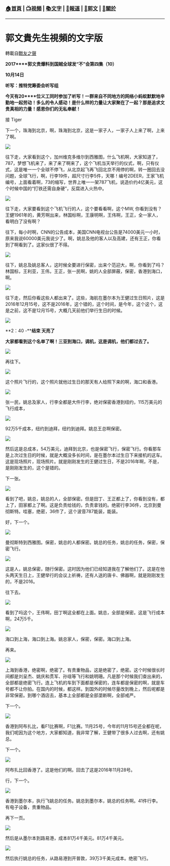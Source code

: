 ###  [:house:首頁](https://github.com/ourhimalayas/home) | [:tv:視頻](https://github.com/ourhimalayas/videos) | [:books:文字](https://github.com/ourhimalayas/txt) | [:newspaper:報道](https://github.com/ourhimalayas/news) | [:eagle:郭文](https://github.com/ourhimalayas/guomedia) | [:pray:關於](https://github.com/ourhimalayas/home/tree/master/about)
---
# 郭文貴先生視頻的文字版
轉載自[戰友之聲](http://littleantvoice.blogspot.com)

**2017****郭文贵爆料到国贼全球发“不”会第四集（10）**

**10****月14****日**











**听写：推特党筹委会听写组**













**今天有20****位义工同时参加了听写！一群来自不同地方的网络小蚂蚁默默地辛勤地一起劳动！多么的令人感动！是什么样的力量让大家聚在了一起？那是追求文贵真相的力量！感恩你们的无私奉献！**



接 Tiger







下一个，珠海到北京，啊，珠海到北京，这是一家子人，一家子人上来了啊，上来了啊。



[![](https://2.bp.blogspot.com/-vXJ5kvUS3z8/WeMF8iLJMMI/AAAAAAAABAM/2B5QX3QTndkqrV6Y5tRlq-vcTzTWLbBpACEwYBhgL/s400/166.PNG)](https://2.bp.blogspot.com/-vXJ5kvUS3z8/WeMF8iLJMMI/AAAAAAAABAM/2B5QX3QTndkqrV6Y5tRlq-vcTzTWLbBpACEwYBhgL/s1600/166.PNG)





往下走，大家看到这个，加州维克多维尔到西雅图，什么飞机啊，大家知道了，787，梦想飞机来了，来了来了啊来了，这个飞机当天举行的仪式，啊，只有仪式，这是唯一一个全球不停飞，从北京起飞再飞回北京不用停的啊，转一圈回去没问题，全球飞行，啊，行李19件，超尺寸行李5件，天哪！编号2DEER，王家飞机编号，上面看着啊，73的缩写，世界上唯一一架787飞机，说造价约4亿美元，这个时候中国的“打铁还需自身硬”，反腐进入火热中。



[![](https://3.bp.blogspot.com/-Om-aVjkZROU/WeMIfV7r0XI/AAAAAAAABAc/qHMszdtKTmcVHhCiOrctweH-HhhD592LgCEwYBhgL/s400/167.PNG)](https://3.bp.blogspot.com/-Om-aVjkZROU/WeMIfV7r0XI/AAAAAAAABAc/qHMszdtKTmcVHhCiOrctweH-HhhD592LgCEwYBhgL/s1600/167.PNG)







往下走，大家要看到这个飞机飞行的人，这个要看看啊，这个MW, 你看到没有？ 王健1961年的，黄芳啊出来，林国标啊，王康明啊，王伟啊，王正，全一家人，看明白了没有啊？

往下，每小时啊，CNN的公告成本，美国CNN电视台公告是74000美元一小时，原来我说60000美元我说少了。啊，姚总及他的客人以及高建，还有王正，你看到了啊看到了。这家伙很了不得。

[![](https://1.bp.blogspot.com/-LuoTR7v8rdU/WeMItD8NOJI/AAAAAAAABAU/krBf9ZcGXio5WnhMt36pzTd62RvX4O60gCEwYBhgL/s400/168.PNG)](https://1.bp.blogspot.com/-LuoTR7v8rdU/WeMItD8NOJI/AAAAAAAABAU/krBf9ZcGXio5WnhMt36pzTd62RvX4O60gCEwYBhgL/s1600/168.PNG)







往下，姚总及姚总客人，这时候全要进行保密，出来个范迎大，啊，你看到了吗？林国标，王利亚，王伟，王正，张一民啊，姚的人全部屏蔽，保密，香港到海口，啊。





[![](https://1.bp.blogspot.com/-11j82ZYWrP0/WeMI9nujMWI/AAAAAAAABAY/c-VmqLXSxVcsqOFGNWhKpn5f-a3wukWOACLcBGAs/s400/169.PNG)](https://1.bp.blogspot.com/-11j82ZYWrP0/WeMI9nujMWI/AAAAAAAABAY/c-VmqLXSxVcsqOFGNWhKpn5f-a3wukWOACLcBGAs/s1600/169.PNG)

往下走，然后你看这些人都出来了。这些，海航在墨尔本为王健过生日照片，这是2016年12月15号，这不是2016年，这个错的，这个时间，是今年，这个这个，这是之前，这不是12月15号，大概几天前他们举行生日的时候。



[![](https://2.bp.blogspot.com/-_9kakpa7BEw/WeMPmiKn2wI/AAAAAAAABBM/Q85pYG5ThtYezdF6THV4BOz48zGXZa0HwCLcBGAs/s400/171.PNG)](https://2.bp.blogspot.com/-_9kakpa7BEw/WeMPmiKn2wI/AAAAAAAABBM/Q85pYG5ThtYezdF6THV4BOz48zGXZa0HwCLcBGAs/s1600/171.PNG)







**2：40 -****结束 天亮了**





**大家都看到这个名单了啊！三亚到海口，调机，这是调机，他们都过去了。**

[![](https://3.bp.blogspot.com/-a67hNCukJ50/WeMQC0GP3MI/AAAAAAAABBQ/9jFP3eqWe4czfLfV8VSCAofKDu9z9VmBgCLcBGAs/s400/174.PNG)](https://3.bp.blogspot.com/-a67hNCukJ50/WeMQC0GP3MI/AAAAAAAABBQ/9jFP3eqWe4czfLfV8VSCAofKDu9z9VmBgCLcBGAs/s1600/174.PNG)





再往下。

[![](https://1.bp.blogspot.com/-WyuYtCiVk9o/WeMQIdryl3I/AAAAAAAABBU/3IPUvQneDisgYMnT1bwGS30A3XAyTK7SgCLcBGAs/s400/172.PNG)](https://1.bp.blogspot.com/-WyuYtCiVk9o/WeMQIdryl3I/AAAAAAAABBU/3IPUvQneDisgYMnT1bwGS30A3XAyTK7SgCLcBGAs/s1600/172.PNG)





这个照片飞行的，这个照片就他过生日的那天有人给照下来的啊，海口和香港。



[![](https://1.bp.blogspot.com/-bU1iSsRVD7M/WeMQRamxpBI/AAAAAAAABBc/0ayjVAcmSFUoI304UbkpJphbpT2cCD_GACLcBGAs/s400/173.PNG)](https://1.bp.blogspot.com/-bU1iSsRVD7M/WeMQRamxpBI/AAAAAAAABBc/0ayjVAcmSFUoI304UbkpJphbpT2cCD_GACLcBGAs/s1600/173.PNG)





张一民，姚总及家人，行李全都是大件行李，绝对保密香港到纽约，115万美元的飞行成本，

[![](https://4.bp.blogspot.com/-rGhVO53QshI/WeMQjAJqPSI/AAAAAAAABBg/Oj1JrQAkFikjHYDY9KhrEaUOOkVO6AixgCLcBGAs/s400/175.PNG)](https://4.bp.blogspot.com/-rGhVO53QshI/WeMQjAJqPSI/AAAAAAAABBg/Oj1JrQAkFikjHYDY9KhrEaUOOkVO6AixgCLcBGAs/s1600/175.PNG)





92万5千成本，纽约到迪拜，纽约到迪拜。姚总王总啊保密。



[![](https://3.bp.blogspot.com/-_J-Ej9ESvN4/WeMQtbV-EYI/AAAAAAAABBk/ghJC_Rru5jY4h9MuRazM0xASfm_VUPtewCLcBGAs/s400/176.PNG)](https://3.bp.blogspot.com/-_J-Ej9ESvN4/WeMQtbV-EYI/AAAAAAAABBk/ghJC_Rru5jY4h9MuRazM0xASfm_VUPtewCLcBGAs/s1600/176.PNG)



然后这是总成本，54万美元，迪拜到北京，也是保密飞行，保密飞行。你看那车是上次过生日的时候，就是大概没多长时间，是在墨尔本过生日下来接机的这车。这是现场照片，现场照片。就是刚刚发生的王健过生日，不是2016年啊，不是，是刚刚发生的，这个是错的。

下一张。

[![](https://1.bp.blogspot.com/-CeIG51pDaQ4/WeMQ4uQ_QqI/AAAAAAAABBs/6g3Lum9LYAoWPC6T3G-ZZgLGW2l2xIpugCLcBGAs/s400/177.PNG)](https://1.bp.blogspot.com/-CeIG51pDaQ4/WeMQ4uQ_QqI/AAAAAAAABBs/6g3Lum9LYAoWPC6T3G-ZZgLGW2l2xIpugCLcBGAs/s1600/177.PNG)



看到了吧，姚总，姚总的人，全部保密。但是田丁、王正都上了，你看到没有，都上了，田家都上了啊。这是负责给钱的，负责拿钱的。绝密行李36件，北京到曼彻斯特。哇塞，绝密，36件了，这个波音787能装，能装。

好，下一个。



[![](https://1.bp.blogspot.com/-EFbTE6q_tRc/WeMREVuFykI/AAAAAAAABBw/WwztJx9k5k4kJf2WjNSTaIK-1rswPriWACLcBGAs/s400/178.PNG)](https://1.bp.blogspot.com/-EFbTE6q_tRc/WeMREVuFykI/AAAAAAAABBw/WwztJx9k5k4kJf2WjNSTaIK-1rswPriWACLcBGAs/s1600/178.PNG)





曼彻斯特到西雅图。保密，姚总的人都保密。姚总的任务，姚总的任务，保密，保密飞行。

[![](https://1.bp.blogspot.com/-JQytqZjRkDA/WeMRQLoPYKI/AAAAAAAABB0/9f2PzSusZNwh3CG6fxE2OEHAAz7uToB6gCLcBGAs/s400/179.PNG)](https://1.bp.blogspot.com/-JQytqZjRkDA/WeMRQLoPYKI/AAAAAAAABB0/9f2PzSusZNwh3CG6fxE2OEHAAz7uToB6gCLcBGAs/s1600/179.PNG)





这是人，姚总保密，随行保密。这时因为他们已经知道我在了解他们了。这是在他头两天生日上，王健举行的会议上祈祷，还有人送的唐卡、佛器啊，就是刚刚发生的，不是2016。

往下去。

[![](https://4.bp.blogspot.com/-SeF9sUTzzIU/WeMRcBTBwXI/AAAAAAAABB8/PxPBelxJEh40UPqVhjK2xwrwJOuAAiVkQCLcBGAs/s400/180.PNG)](https://4.bp.blogspot.com/-SeF9sUTzzIU/WeMRcBTBwXI/AAAAAAAABB8/PxPBelxJEh40UPqVhjK2xwrwJOuAAiVkQCLcBGAs/s1600/180.PNG)



看到了吗这个，王伟啊，田丁啊这全都在上面。姚总，全部是保密。这是飞行成本啊，24万5千。

[![](https://4.bp.blogspot.com/-34dhfLqZLz4/WeMRoSkuxKI/AAAAAAAABCA/0i4DnVmVywgaYkCfsnyNW2LHIgh9XK7yACLcBGAs/s400/181.PNG)](https://4.bp.blogspot.com/-34dhfLqZLz4/WeMRoSkuxKI/AAAAAAAABCA/0i4DnVmVywgaYkCfsnyNW2LHIgh9XK7yACLcBGAs/s1600/181.PNG)



海口到上海，海口到上海。姚总家人，保密，保密。海口到上海。

再来。



[![](https://3.bp.blogspot.com/-eNZTe3u0zms/WeMRzJRWUcI/AAAAAAAABCE/zq2H_GHGTgsUvcgRAteU78pWBKJeGIqgACLcBGAs/s400/182.PNG)](https://3.bp.blogspot.com/-eNZTe3u0zms/WeMRzJRWUcI/AAAAAAAABCE/zq2H_GHGTgsUvcgRAteU78pWBKJeGIqgACLcBGAs/s1600/182.PNG)





上海到香港，绝密啊，绝密了。有贵重物品，这是绝密了，绝密。这个时候很长时间都是刘呈杰、姚庆和贯军、孙瑶等飞行和姚明珊。凡是那个时候我们查出来的，全部都是绝密飞行。连上飞机的车到下面都是保密的，连车都是保密的啊，就是车号都不让你拍。在国内的时候，都这样。到国外的时候尽量改到晚上，然后呢都是非常保密。到哪个酒店去，基本上全部都是全部垄断啊，全部戒严。

下一个。



[![](https://2.bp.blogspot.com/-ResaIRTLuCc/WeMR-5aiJMI/AAAAAAAABCM/x52qmBhUg6o-H04tTc59SljDaOHBkTx-gCLcBGAs/s400/183.PNG)](https://2.bp.blogspot.com/-ResaIRTLuCc/WeMR-5aiJMI/AAAAAAAABCM/x52qmBhUg6o-H04tTc59SljDaOHBkTx-gCLcBGAs/s1600/183.PNG)





香港到阿布扎比，看F1比赛啊，F1比赛。11月25号，今年的11月15号还全都在呢，我们呢因为这个地方，大家都知道，我非常了解，王健带了很多人过去啊，还有姚总。

下一个。

[![](https://3.bp.blogspot.com/-Q5xUGtLIVr8/WeMSLXuf_eI/AAAAAAAABCQ/6HN7tYx4Bx4N2Di7Gb4gd21khWB9Kk0LgCLcBGAs/s400/184.PNG)](https://3.bp.blogspot.com/-Q5xUGtLIVr8/WeMSLXuf_eI/AAAAAAAABCQ/6HN7tYx4Bx4N2Di7Gb4gd21khWB9Kk0LgCLcBGAs/s1600/184.PNG)



阿布扎比回香港了。这是他们的啊。回去了这是2016年11月28号。

行，下一个。

[![](https://4.bp.blogspot.com/-_zbzS2T0pxM/WeMSViSaduI/AAAAAAAABCU/WJYFUKHJArIcAD13z4QK0qEb-L_B5gZwwCLcBGAs/s400/185.PNG)](https://4.bp.blogspot.com/-_zbzS2T0pxM/WeMSViSaduI/AAAAAAAABCU/WJYFUKHJArIcAD13z4QK0qEb-L_B5gZwwCLcBGAs/s1600/185.PNG)





香港到墨尔本，执行飞姚总的任务。姚总到墨尔本，姚总的任务啊。41件行李。有电子设备，贵重物品。

再下一页。

[![](https://4.bp.blogspot.com/-0UiSRgE7fKc/WeMShoupTEI/AAAAAAAABCc/L1PkUBteackjv77VPjBX_rK8M4xN7CV6wCLcBGAs/s400/186.PNG)](https://4.bp.blogspot.com/-0UiSRgE7fKc/WeMShoupTEI/AAAAAAAABCc/L1PkUBteackjv77VPjBX_rK8M4xN7CV6wCLcBGAs/s1600/186.PNG)





然后是从墨尔本到路易港，成本81万4千美元。81万4千美元。

[![](https://3.bp.blogspot.com/-Nqo541ZmR5I/WeMStWEN0PI/AAAAAAAABCg/iUFtLrFS3GMEqfeY11qcm0__-vOEj4a_wCLcBGAs/s400/187.PNG)](https://3.bp.blogspot.com/-Nqo541ZmR5I/WeMStWEN0PI/AAAAAAAABCg/iUFtLrFS3GMEqfeY11qcm0__-vOEj4a_wCLcBGAs/s1600/187.PNG)









然后执行姚总的任务，从路易港到开普敦，39万3千美元成本。绝密飞行。


  
<u></u><sub></sub><sup></sup><strike></strike>